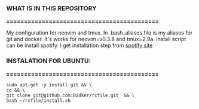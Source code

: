 <h3>WHAT IS IN THIS REPOSITORY</h3>
<b>===========================================</b>


My configuration for neovim and tmux.
In .bash_aliases file is my aliases for git and docker.
It's works for neovim=v0.3.8 and tmux=2.9a.
Install script can be install spotify.
I get installation step from [spotify site](https://www.spotify.com/pl/download/linux/)



<h3>INSTALATION FOR UBUNTU:</h3>
<b>===========================================</b>


    sudo apt-get -y install git && \
    cd && \
    git clone git@github.com:Bidker/rcfile.git  && \
    bash ~/rcfile/install.sh
